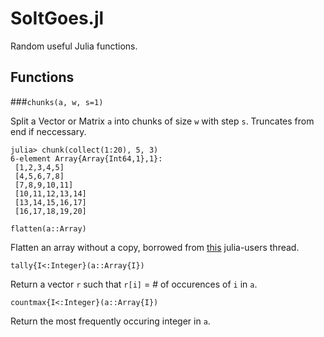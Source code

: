 # SoItGoes.jl
Random useful Julia functions.

## Functions
###`chunks(a, w, s=1)`

Split a Vector or Matrix `a` into chunks of size `w` with step `s`. Truncates from end if neccessary.
```
julia> chunk(collect(1:20), 5, 3)
6-element Array{Array{Int64,1},1}:
 [1,2,3,4,5]     
 [4,5,6,7,8]     
 [7,8,9,10,11]   
 [10,11,12,13,14]
 [13,14,15,16,17]
 [16,17,18,19,20]
```

`flatten(a::Array)`

Flatten an array without a copy, borrowed from [this](https://groups.google.com/d/msg/julia-users/1QrIhbRA8hs/9PcNeO2N9wQJ) julia-users thread.


`tally{I<:Integer}(a::Array{I})`

Return a vector `r` such that `r[i]` = # of occurences of `i` in `a`.

`countmax{I<:Integer}(a::Array{I})`

Return the most frequently occuring integer in `a`.


